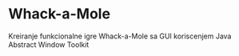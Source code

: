 # Whack-a-Mole
 Kreiranje funkcionalne igre Whack-a-Mole sa GUI koriscenjem Java Abstract Window Toolkit
